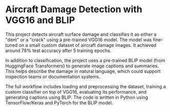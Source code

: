 # Aircraft Damage Detection with VGG16 and BLIP

This project detects aircraft surface damage and classifies it as either a "dent" or a "crack" using a pre-trained VGG16 model. The model was fine-tuned on a small custom dataset of aircraft damage images. It achieved around 78% test accuracy after 5 training epochs.

In addition to classification, the project uses a pre-trained BLIP model (from HuggingFace Transformers) to generate image captions and summaries. This helps describe the damage in natural language, which could support inspection teams or documentation systems.

The full workflow includes loading and preprocessing the dataset, training a custom classifier on top of VGG16, evaluating its performance, and generating captions using BLIP. The code is written in Python using TensorFlow/Keras and PyTorch for the BLIP model.
